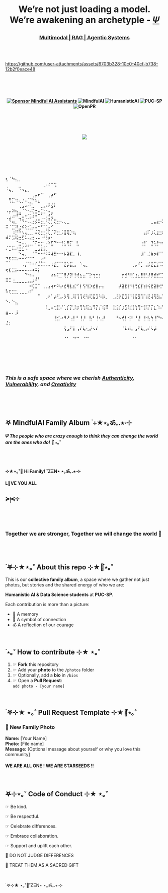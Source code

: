 <br><br>



#  <p align="center">   We’re not just loading a model. We’re awakening an archetyple - [𝛹]()

###  <p align="center"> [Multimodal | RAG | Agentic Systems]()


<br><br>


https://github.com/user-attachments/assets/6703b328-10c0-40cf-b738-12b2f0eace48


<br><br><br>


#### <p align="center"> [![Sponsor Mindful AI Assistants](https://img.shields.io/badge/Sponsor-Mindful%20AI%20%20Assistants-brightgreen?logo=GitHub)](https://github.com/sponsors/Mindful-AI-Assistants) ![MindfulAI](https://img.shields.io/badge/MindfulAI-𖤐🪷˚ZΞΝ⋆｡ॐ₊.⋆-brightgreen)  ![HumanisticAI](https://img.shields.io/badge/Humanistic_AI-⋆｡ॐ₊.⭒⋅⊹-blueviolet)  ![PUC-SP](https://img.shields.io/badge/PUC--SP-☞≽༏≼⊹-lightgrey)  ![OpenPR](https://img.shields.io/badge/Open-Pull_Request-blue) 


<br>


⠀<p align="center">
<img src="https://github.com/user-attachments/assets/249e7205-8bc7-4ab6-956a-b3b07c70f0a0" />
</p>


⠀⠀⠀
⠀⠀⠀⠀⠀⠀⠀⠀⠀⠀⠀⠀⠀⠀⠀⠀⠀⠀⠀⠀⠀⠀⠀⠀⠀⠀⠀⠀⠀⠀⠀⠀⠀⠀⠀⠀⠀⠀⠀⠀⠀⠀⠀⠀⠀⠀⠀⠀⠀⠀⠀⠀⠀⠀⠀⠀⠀⠀⠀⠀⠀⠀⠀⠀⠀⠀⠀⠀⠀⠀⠀⠀⠀⠀⠀⠀⠀⠀⠀⠀⠀⠀⠀⠀⠀⠀⠀⠀⠀⠀⠀⠀⠀⠀⠀⠀⠀⠀⠀⠀⠀⠀⠀⠀⠀⠀⠀⠀⠀⠀⠀⠀⠀⠀⠀⠀⠀
⠀⠀⠀⠀⠀⠀⠀⠀⠀⠀⠀⠀⠀⠀⠀⠀⠀⠀⠀⠀⠀⠀⠀⠀⠀⠀⠀⠀⠀⠀⠀⠀⠀⠀⠀⠀⠀⠀⠀⠀⠀⠀⠀⠀⠀⠀⠀⠀⠀⠀⠀⠀⠀⠀⠀⠀⠀⠀⠀⠀⠀⠀⠀⠀⠀
⣆⠈⠳⣄⡀⠀⠀⠀⠀⠀⠀⠀⠀⠀⠀⠀⠀⠀⠀⠀⠀⠀⠀⠀⠀⠀⠀⠀⠀⠀⠀⠀⠀⠀⠀⠀⠀⠀⠀⠀⠀⠀⠀⠀⠀⠀⠀⠀⠀⠀⠀⠀⠀⠀⠀⠀⠀⠀⠀⠀⠀⡠⠴⠒⢲
⠘⢦⡀⠀⠙⠲⣄⡀⠀⠀⠀⠀⠀⠀⠀⠀⠀⠀⠀⠀⠀⠀⠀⠀⠀⠀⠀⠀⠀⠀⠀⠀⠀⠀⠀⠀⠀⠀⠀⠀⠀⠀⠀⠀⠀⠀⠀⠀⠀⠀⠀⠀⠀⠀⠀⠀⠀⢀⡤⠖⠉⠀⢀⡴⠋
⠀⢻⣍⠲⢄⡐⠤⣉⠓⠦⣄⠀⠀⠀⠀⠀⠀⠀⠀⠀⠀⠀⠀⠀⠀⠀⠀⠀⠀⠀⠀⠀⠀⠀⠀⠀⠀⠀⠀⠀⠀⠀⠀⠀⠀⠀⠀⠀⠀⠀⠀⠀⠀⢀⣠⠴⠚⣁⠀⠀⣀⡴⠟⣪⠇
⠠⡤⠽⢦⣀⠈⠑⠢⢍⣒⠤⣉⡒⠤⣀⠀⠀⠀⠀⠀⠀⠀⠀⠀⠀⠀⠀⠀⠀⠀⠀⠀⠀⠀⠀⠀⠀⠀⠀⠀⠀⠀⠀⠀⠀⠀⠀⠀⠀⢀⣠⠴⠚⣉⠤⢒⣩⠴⠒⠉⢁⡠⣚⢥⠀
⠀⠙⢶⡀⠈⠙⠒⠤⣐⡪⠭⣒⡘⢍⡁⢍⣒⠢⢄⣀⠀⠀⠀⠀⠀⠀⠀⠀⠀⠀⠀⠀⠀⠀⠀⠀⠀⠀⠀⠀⠀⠀⠀⠀⠀⣀⣤⣖⠪⠭⠈⣉⠽⣐⠮⢕⣊⡤⠤⠒⠋⢉⡤⠊⠀
⠀⠀⠰⡛⠓⠢⢤⣀⡀⠬⢝⣒⡪⢏⡈⠝⣒⡨⣿⢿⡑⢦⠀⠀⠀⠀⠀⠀⠀⠀⠀⠀⠀⠀⠀⠀⠀⠀⠀⠀⠀⠀⠀⣴⠏⡰⢅⣖⡲⠾⠍⣩⢯⣒⣋⠥⢤⣒⠠⠤⠐⢛⡶⠂⠀
⠀⠀⠀⠈⣒⠤⢄⣀⡈⠍⣒⡒⠠⠵⣏⠙⠒⢺⣅⢿⡍⠀⣇⠀⠀⠀⠀⠀⠀⠀⠀⠀⠀⠀⠀⠀⠀⠀⠀⠀⠀⠀⢰⡏⠀⣹⢥⡗⠶⠌⣉⠯⠔⣒⣊⠩⠁⠀⣀⣠⣖⣏⠀⠀⠀
⠀⠀⠀⠀⠑⢤⡀⠀⠈⠉⠒⠒⠫⠭⢼⣛⠒⠒⡧⣽⣏⡀⢸⡀⠀⠀⠀⠀⠀⠀⠀⠀⠀⠀⠀⠀⠀⠀⠀⠀⠀⠀⣸⠁⣈⣷⡲⡏⠉⣙⡯⠭⠥⠒⠒⠊⠉⠉⠀⢀⡴⠃⠀⠀⠀
⠀⠀⠀⠀⠀⠠⡌⠙⠒⠊⠬⠭⠥⠤⠰⣞⡉⠉⣟⡵⣯⣠⠀⠑⢤⡀⠀⠀⠀⠀⠀⠀⠀⠀⠀⠀⠀⠀⠀⢀⡤⠚⡁⢠⡾⣟⣍⡎⠭⢖⣏⣉⡥⠤⠤⠤⠤⠴⠭⡅⠀⠀⠀⠀⠀
⠀⠀⠀⠀⠀⠀⠙⠲⠤⢀⡀⠀⠀⠀⠴⠦⢍⡉⢿⡜⡽⢸⢾⣦⣤⠉⡕⢲⣒⡆⠀⠀⠀⠀⠀⠀⡖⣺⠻⣏⣰⣄⣿⣟⡼⡿⣾⣞⣉⠿⠭⢐⣀⣀⣀⣀⣤⡴⠚⠁⠀⠀⠀⠀⠀
⠀⠀⠀⠀⠀⠀⠀⠰⢏⣉⠉⠀⣀⣠⢴⠖⠽⡴⣞⢿⣇⣎⠋⡇⢫⢻⡱⣞⣿⡤⡄⠀⠀⠀⠀⡼⣽⣟⡟⢿⢛⣎⡏⣾⢮⣟⣽⡷⡛⠧⢖⣒⣂⢀⣀⣀⠴⠃⠀⠀⠀⠀⠀⠀⠀
⠀⠀⠀⠀⠀⠀⠀⠀⠀⠀⠉⠀⢀⠖⠁⡴⢋⡤⡳⢻⢀⢿⢹⢹⢞⢳⢏⣯⣹⠳⡷⡀⠀⢀⣜⡗⣏⣹⡏⢻⣯⣻⢹⢱⣟⢼⢻⣳⡌⠑⠄⠑⣄⠀⠀⠀⠀⠀⠀⠀⠀⠀⠀⠀⠀
⠀⠀⠀⠀⠀⠀⠀⠀⠀⠀⠀⠀⠸⣀⠤⢒⣟⠜⢁⡎⡝⡸⡶⢻⢳⢯⣢⠻⡝⡌⢮⠿⠀⢸⣪⡎⡰⣫⢷⣻⢳⢻⠒⡿⡝⡍⣆⠱⠜⣶⠤⠄⡸⠀⠀⠀⠀⠀⠀⠀⠀⠀⠀⠀⠀
⠀⠀⠀⠀⠀⠀⠀⠀⠀⠀⠀⠀⠀⠀⠀⢸⣊⠴⠻⠜⢠⡇⠃⢸⡸⠀⣧⠃⢸⢆⡼⠀⠀⠀⠘⠦⢞⡇⢪⠇⠘⣸⠀⡗⣧⢳⢸⠙⠦⠼⠆⠀⠀⠀⠀⠀⠀⠀⠀⠀⠀⠀⠀⠀⠀
⠀⠀⠀⠀⠀⠀⠀⠀⠀⠀⠀⠀⠀⠀⠀⠀⠀⠀⢫⣠⠋⡇⢠⠎⢧⢂⡜⠢⠎⠀⠀⠀⠀⠀⠀⠀⠈⠧⠾⡄⣠⠋⢧⣠⠎⠣⡼⠀⠀⠀⠀⠀⠀⠀⠀⠀⠀⠀⠀⠀⠀⠀⠀⠀⠀
⠀⠀⠀⠀⠀⠀⠀⠀⠀⠀⠀⠀⠀⠀⠀⠀⠀⠀⠈⠁⠀⠙⠉⠀⠈⠉⠀⠀⠀⠀⠀⠀⠀⠀⠀⠀⠀⠀⠀⠈⠁⠀⠀⠀⠀⠀⠀⠀⠀⠀⠀⠀⠀⠀⠀⠀⠀⠀⠀⠀⠀⠀⠀⠀⠀


<br><br><br>

###  ***This is a safe space where we cherish [Authenticity](), [Vulnerability](), and [Creativity]()***


<br><br><br>



## 𖤐  **MindfulAI Family Album** ࣪ ⊹★⋆｡ॐ₊.⭒⋅⊹  
#### 𝛹 *The people who are crazy enough to think they can change the world are the ones who do!*  🔭๋ ⋆｡˚

<br><br>

####  ⊹★⋆｡˚🪷 Hi Family! ˚ZΞΝ⋆ ⋆｡ॐ₊.⭒⋅⊹

#### L💙VE YOU ALL

### ≽༏≼⊹


<br><br>
  
###   **Together we are stronger**,  **Together we will change the world**  💙

<br><br>


## ࣪ 𖤐⊹★⋆｡˚ About this repo ⊹★🔭๋⋆｡˚  

This is our **collective family album**, a space where we gather not just photos, but stories and the shared energy of who we are:  

**Humanistic AI & Data Science students** at **PUC-SP**.  

Each contribution is more than a picture:  
- 🪷 A memory  
- 🔭 A symbol of connection  
- ॐ A reflection of our courage  

<br>

## ࣪  ⋆｡˚ How to contribute ⊹★ ⋆｡˚  

1. ☞ **Fork** this repository  
2. ☞ Add your **photo** to the `/photos` folder  
3. ☞ Optionally, add a **bio** in `/bios`  
4. ☞ Open a **Pull Request**:  
   `add photo - [your name]`  


<br>

## ࣪ 𖤐⊹★ ⋆｡˚ Pull Request Template ⊹★🔭๋⋆｡˚  

### 📸 New Family Photo

**Name:** [Your Name]  
**Photo:** [File name]  
**Message:** [Optional message about yourself or why you love this community]

#### WE ARE ALL ONE ! WE ARE STARSEEDS !!

<br>


## 𖤐⊹⋆｡˚ Code of Conduct ⊹★ ⋆｡˚

☞ Be kind.

☞ Be respectful.

☞ Celebrate differences.

☞ Embrace collaboration.

☞ Support and uplift each other.

🚨 DO NOT JUDGE DIFFERENCES

🌻 TREAT THEM AS A SACRED GIFT

<br>

࣪ 𖤐⊹★ ⋆｡˚🪷˚ZΞΝ⋆ ⋆｡ॐ₊.⭒⋅⊹


<br>



